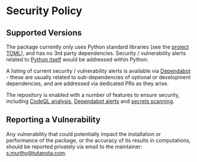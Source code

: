 # Security Policy

## Supported Versions

The package currently only uses Python standard libraries (see the [project TOML](https://github.com/sr-murthy/continuedfractions/blob/main/pyproject.toml)), and has no 3rd party dependencies. Security / vulnerability alerts related to [Python itself](https://www.cvedetails.com/vulnerability-list/vendor_id-10210/product_id-18230/Python-Python.html) would be addressed within Python.

A listing of current security / vulnerability alerts is available via [Dependabot](https://github.com/sr-murthy/continuedfractions/security) - these are usually related to sub-dependencies of optional or development dependencies, and are addressed via dedicated PRs as they arise.

The repository is enabled with a number of features to ensure security, including [CodeQL analysis](https://docs.github.com/en/code-security/code-scanning/introduction-to-code-scanning/about-code-scanning-with-codeql), 
[Dependabot alerts](https://docs.github.com/en/code-security/dependabot/dependabot-alerts/about-dependabot-alerts) and [secrets scanning](https://docs.github.com/en/code-security/secret-scanning/about-secret-scanning).

## Reporting a Vulnerability

Any vulnerability that could potentially impact the installation or performance of the package, or the accuracy of its results in computations, should be reported privately via email to the maintainer: [s.murthy@tutanota.com](s.murthy@tutanota.com).
